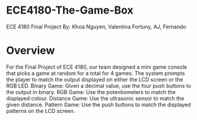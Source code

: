 # ECE4180-The-Game-Box
ECE 4180 Final Project
By: Khoa Nguyen, Valentina Fortuny, AJ, Fernando

# Overview

For the Final Project of ECE 4180, our team designed a mini game console that picks a game at random for a total for 4 games. The system prompts the player to match the output displayed on either the LCD screen or the RGB LED.
Binary Game: Given a decimal value, use the four push buttons to the output in binary.
RGB Game: Use the potentiometers to match the displayed colour.
Distance Game: Use the ultrasonic sensor to match the given distance.
Pattern Game: Use the push buttons to match the displayed patterns on the LCD screen.
